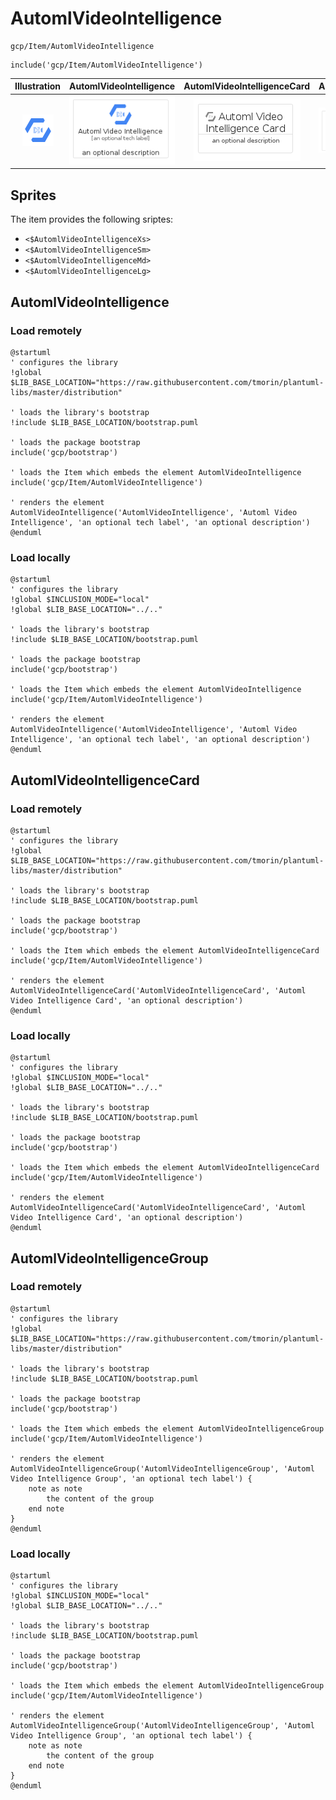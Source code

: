 # AutomlVideoIntelligence


```text
gcp/Item/AutomlVideoIntelligence
```

```text
include('gcp/Item/AutomlVideoIntelligence')
```



| Illustration | AutomlVideoIntelligence | AutomlVideoIntelligenceCard | AutomlVideoIntelligenceGroup |
| :---: | :---: | :---: | :---: |
| ![illustration for Illustration](../../gcp/Item/AutomlVideoIntelligence.png) | ![illustration for AutomlVideoIntelligence](../../gcp/Item/AutomlVideoIntelligence.Local.png) | ![illustration for AutomlVideoIntelligenceCard](../../gcp/Item/AutomlVideoIntelligenceCard.Local.png) | ![illustration for AutomlVideoIntelligenceGroup](../../gcp/Item/AutomlVideoIntelligenceGroup.Local.png) |



## Sprites
The item provides the following sriptes:

- `<$AutomlVideoIntelligenceXs>`
- `<$AutomlVideoIntelligenceSm>`
- `<$AutomlVideoIntelligenceMd>`
- `<$AutomlVideoIntelligenceLg>`





## AutomlVideoIntelligence

### Load remotely
```plantuml
@startuml
' configures the library
!global $LIB_BASE_LOCATION="https://raw.githubusercontent.com/tmorin/plantuml-libs/master/distribution"

' loads the library's bootstrap
!include $LIB_BASE_LOCATION/bootstrap.puml

' loads the package bootstrap
include('gcp/bootstrap')

' loads the Item which embeds the element AutomlVideoIntelligence
include('gcp/Item/AutomlVideoIntelligence')

' renders the element
AutomlVideoIntelligence('AutomlVideoIntelligence', 'Automl Video Intelligence', 'an optional tech label', 'an optional description')
@enduml
```

### Load locally
```plantuml
@startuml
' configures the library
!global $INCLUSION_MODE="local"
!global $LIB_BASE_LOCATION="../.."

' loads the library's bootstrap
!include $LIB_BASE_LOCATION/bootstrap.puml

' loads the package bootstrap
include('gcp/bootstrap')

' loads the Item which embeds the element AutomlVideoIntelligence
include('gcp/Item/AutomlVideoIntelligence')

' renders the element
AutomlVideoIntelligence('AutomlVideoIntelligence', 'Automl Video Intelligence', 'an optional tech label', 'an optional description')
@enduml
```

## AutomlVideoIntelligenceCard

### Load remotely
```plantuml
@startuml
' configures the library
!global $LIB_BASE_LOCATION="https://raw.githubusercontent.com/tmorin/plantuml-libs/master/distribution"

' loads the library's bootstrap
!include $LIB_BASE_LOCATION/bootstrap.puml

' loads the package bootstrap
include('gcp/bootstrap')

' loads the Item which embeds the element AutomlVideoIntelligenceCard
include('gcp/Item/AutomlVideoIntelligence')

' renders the element
AutomlVideoIntelligenceCard('AutomlVideoIntelligenceCard', 'Automl Video Intelligence Card', 'an optional description')
@enduml
```

### Load locally
```plantuml
@startuml
' configures the library
!global $INCLUSION_MODE="local"
!global $LIB_BASE_LOCATION="../.."

' loads the library's bootstrap
!include $LIB_BASE_LOCATION/bootstrap.puml

' loads the package bootstrap
include('gcp/bootstrap')

' loads the Item which embeds the element AutomlVideoIntelligenceCard
include('gcp/Item/AutomlVideoIntelligence')

' renders the element
AutomlVideoIntelligenceCard('AutomlVideoIntelligenceCard', 'Automl Video Intelligence Card', 'an optional description')
@enduml
```

## AutomlVideoIntelligenceGroup

### Load remotely
```plantuml
@startuml
' configures the library
!global $LIB_BASE_LOCATION="https://raw.githubusercontent.com/tmorin/plantuml-libs/master/distribution"

' loads the library's bootstrap
!include $LIB_BASE_LOCATION/bootstrap.puml

' loads the package bootstrap
include('gcp/bootstrap')

' loads the Item which embeds the element AutomlVideoIntelligenceGroup
include('gcp/Item/AutomlVideoIntelligence')

' renders the element
AutomlVideoIntelligenceGroup('AutomlVideoIntelligenceGroup', 'Automl Video Intelligence Group', 'an optional tech label') {
    note as note
        the content of the group
    end note
}
@enduml
```

### Load locally
```plantuml
@startuml
' configures the library
!global $INCLUSION_MODE="local"
!global $LIB_BASE_LOCATION="../.."

' loads the library's bootstrap
!include $LIB_BASE_LOCATION/bootstrap.puml

' loads the package bootstrap
include('gcp/bootstrap')

' loads the Item which embeds the element AutomlVideoIntelligenceGroup
include('gcp/Item/AutomlVideoIntelligence')

' renders the element
AutomlVideoIntelligenceGroup('AutomlVideoIntelligenceGroup', 'Automl Video Intelligence Group', 'an optional tech label') {
    note as note
        the content of the group
    end note
}
@enduml
```

